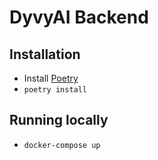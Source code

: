 # DyvyAI Backend

## Installation

* Install [Poetry](https://python-poetry.org/docs/#installation)
* `poetry install`

## Running locally

* `docker-compose up`
